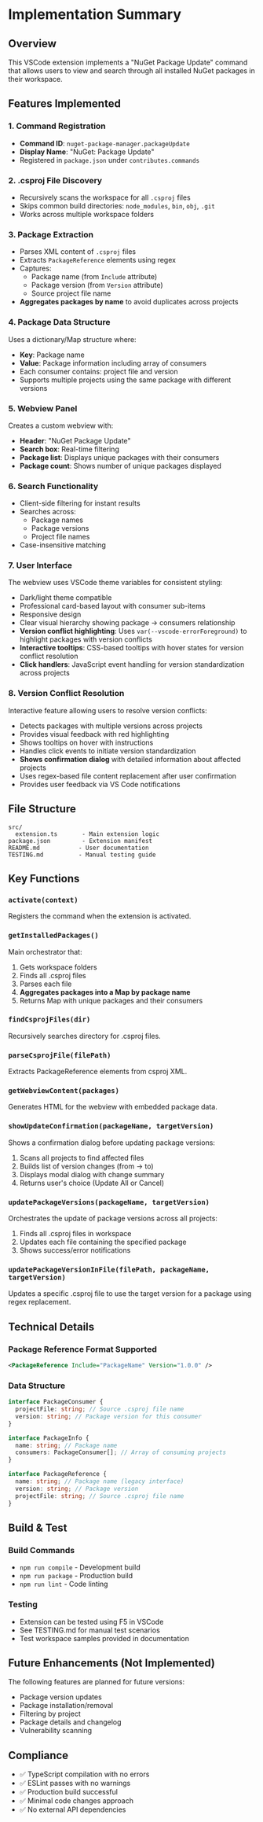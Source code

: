 # Implementation Summary

## Overview

This VSCode extension implements a "NuGet Package Update" command that allows users to view and search through all installed NuGet packages in their workspace.

## Features Implemented

### 1. Command Registration

- **Command ID**: `nuget-package-manager.packageUpdate`
- **Display Name**: "NuGet: Package Update"
- Registered in `package.json` under `contributes.commands`

### 2. .csproj File Discovery

- Recursively scans the workspace for all `.csproj` files
- Skips common build directories: `node_modules`, `bin`, `obj`, `.git`
- Works across multiple workspace folders

### 3. Package Extraction

- Parses XML content of `.csproj` files
- Extracts `PackageReference` elements using regex
- Captures:
  - Package name (from `Include` attribute)
  - Package version (from `Version` attribute)
  - Source project file name
- **Aggregates packages by name** to avoid duplicates across projects

### 4. Package Data Structure

Uses a dictionary/Map structure where:

- **Key**: Package name
- **Value**: Package information including array of consumers
- Each consumer contains: project file and version
- Supports multiple projects using the same package with different versions

### 5. Webview Panel

Creates a custom webview with:

- **Header**: "NuGet Package Update"
- **Search box**: Real-time filtering
- **Package list**: Displays unique packages with their consumers
- **Package count**: Shows number of unique packages displayed

### 6. Search Functionality

- Client-side filtering for instant results
- Searches across:
  - Package names
  - Package versions
  - Project file names
- Case-insensitive matching

### 7. User Interface

The webview uses VSCode theme variables for consistent styling:

- Dark/light theme compatible
- Professional card-based layout with consumer sub-items
- Responsive design
- Clear visual hierarchy showing package → consumers relationship
- **Version conflict highlighting**: Uses `var(--vscode-errorForeground)` to highlight packages with version conflicts
- **Interactive tooltips**: CSS-based tooltips with hover states for version conflict resolution
- **Click handlers**: JavaScript event handling for version standardization across projects

### 8. Version Conflict Resolution

Interactive feature allowing users to resolve version conflicts:

- Detects packages with multiple versions across projects
- Provides visual feedback with red highlighting
- Shows tooltips on hover with instructions
- Handles click events to initiate version standardization
- **Shows confirmation dialog** with detailed information about affected projects
- Uses regex-based file content replacement after user confirmation
- Provides user feedback via VS Code notifications

## File Structure

```
src/
  extension.ts       - Main extension logic
package.json         - Extension manifest
README.md           - User documentation
TESTING.md          - Manual testing guide
```

## Key Functions

### `activate(context)`

Registers the command when the extension is activated.

### `getInstalledPackages()`

Main orchestrator that:

1. Gets workspace folders
2. Finds all .csproj files
3. Parses each file
4. **Aggregates packages into a Map by package name**
5. Returns Map with unique packages and their consumers

### `findCsprojFiles(dir)`

Recursively searches directory for .csproj files.

### `parseCsprojFile(filePath)`

Extracts PackageReference elements from csproj XML.

### `getWebviewContent(packages)`

Generates HTML for the webview with embedded package data.

### `showUpdateConfirmation(packageName, targetVersion)`

Shows a confirmation dialog before updating package versions:

1. Scans all projects to find affected files
2. Builds list of version changes (from → to)
3. Displays modal dialog with change summary
4. Returns user's choice (Update All or Cancel)

### `updatePackageVersions(packageName, targetVersion)`

Orchestrates the update of package versions across all projects:

1. Finds all .csproj files in workspace
2. Updates each file containing the specified package
3. Shows success/error notifications

### `updatePackageVersionInFile(filePath, packageName, targetVersion)`

Updates a specific .csproj file to use the target version for a package using regex replacement.

## Technical Details

### Package Reference Format Supported

```xml
<PackageReference Include="PackageName" Version="1.0.0" />
```

### Data Structure

```typescript
interface PackageConsumer {
  projectFile: string; // Source .csproj file name
  version: string; // Package version for this consumer
}

interface PackageInfo {
  name: string; // Package name
  consumers: PackageConsumer[]; // Array of consuming projects
}

interface PackageReference {
  name: string; // Package name (legacy interface)
  version: string; // Package version
  projectFile: string; // Source .csproj file name
}
```

## Build & Test

### Build Commands

- `npm run compile` - Development build
- `npm run package` - Production build
- `npm run lint` - Code linting

### Testing

- Extension can be tested using F5 in VSCode
- See TESTING.md for manual test scenarios
- Test workspace samples provided in documentation

## Future Enhancements (Not Implemented)

The following features are planned for future versions:

- Package version updates
- Package installation/removal
- Filtering by project
- Package details and changelog
- Vulnerability scanning

## Compliance

- ✅ TypeScript compilation with no errors
- ✅ ESLint passes with no warnings
- ✅ Production build successful
- ✅ Minimal code changes approach
- ✅ No external API dependencies
